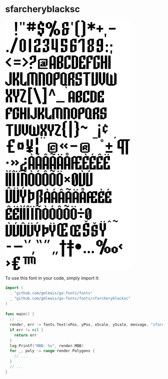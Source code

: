 # sfarcheryblacksc

![sfarcheryblacksc](sfarcheryblacksc.png)

To use this font in your code, simply import it:

```go
import (
  . "github.com/gmlewis/go-fonts/fonts"
  _ "github.com/gmlewis/go-fonts/fonts/sfarcheryblacksc"
)

func main() {
  // ...
  render, err := fonts.Text(xPos, yPos, xScale, yScale, message, "sfarcheryblacksc", Center)
  if err != nil {
    return err
  }
  log.Printf("MBB: %v", render.MBB)
  for _, poly := range render.Polygons {
    // ...
  }
  // ...
}
```
